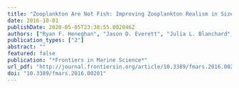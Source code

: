 ```yaml
---
title: "Zooplankton Are Not Fish: Improving Zooplankton Realism in Size-Spectrum Models Mediates Energy Transfer in Food Webs"
date: 2016-10-01
publishDate: 2020-05-05T23:38:55.002046Z
authors: ["Ryan F. Heneghan", "Jason D. Everett", "Julia L. Blanchard", "Anthony J. Richardson"]
publication_types: ["2"]
abstract: ""
featured: false
publication: "*Frontiers in Marine Science*"
url_pdf: "http://journal.frontiersin.org/article/10.3389/fmars.2016.00201/full"
doi: "10.3389/fmars.2016.00201"
---
```


